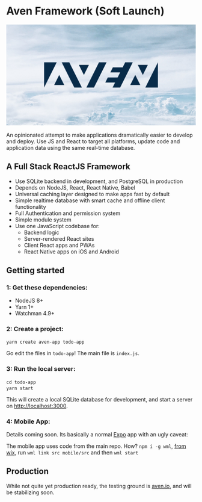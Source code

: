 # Aven Framework (Soft Launch)

![Aven Cloud](./graphics/Splash.png)

An opinionated attempt to make applications dramatically easier to develop and deploy. Use JS and React to target all platforms, update code and application data using the same real-time database.

## A Full Stack ReactJS Framework

- Use SQLite backend in development, and PostgreSQL in production
- Depends on NodeJS, React, React Native, Babel
- Universal caching layer designed to make apps fast by default
- Simple realtime database with smart cache and offline client functionality
- Full Authentication and permission system
- Simple module system
- Use one JavaScript codebase for:
    - Backend logic
    - Server-rendered React sites
    - Client React apps and PWAs
    - React Native apps on iOS and Android


## Getting started

### 1: Get these dependencies:

- NodeJS 8+
- Yarn 1+
- Watchman 4.9+


### 2: Create a project:

```
yarn create aven-app todo-app
```

Go edit the files in `todo-app`! The main file is `index.js`.

### 3: Run the local server:

```
cd todo-app
yarn start
```

This will create a local SQLite database for development, and start a server on [http://localhost:3000](http://localhost:3000).


### 4: Mobile App:

Details coming soon. Its basically a normal [Expo](expo.io) app with an ugly caveat:

The mobile app uses code from the main repo. How? `npm i -g wml`, [from wix](https://github.com/wix/wml), run `wml link src mobile/src` and then `wml start`

## Production

While not quite yet production ready, the testing ground is [aven.io](https://aven.io), and will be stabilizing soon.


